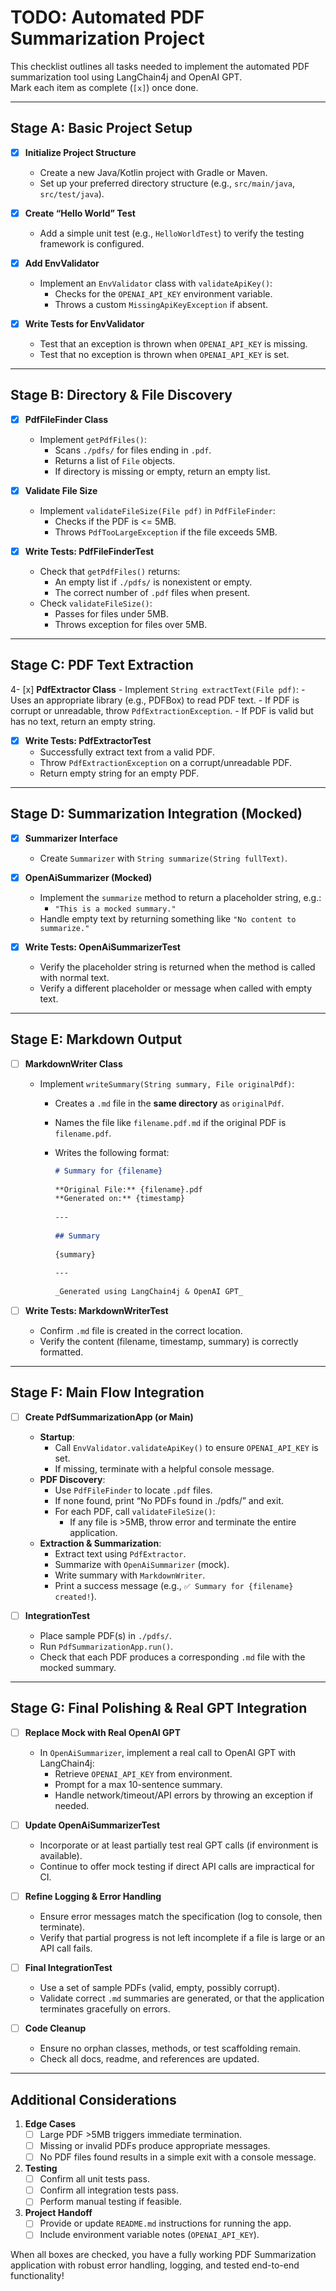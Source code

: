 # TODO: Automated PDF Summarization Project

This checklist outlines all tasks needed to implement the automated PDF summarization tool using LangChain4j and OpenAI GPT.  
Mark each item as complete (`[x]`) once done.

---

## **Stage A: Basic Project Setup**

- [x] **Initialize Project Structure**
    - Create a new Java/Kotlin project with Gradle or Maven.
    - Set up your preferred directory structure (e.g., `src/main/java`, `src/test/java`).

- [x] **Create “Hello World” Test**
    - Add a simple unit test (e.g., `HelloWorldTest`) to verify the testing framework is configured.

- [x] **Add EnvValidator**
    - Implement an `EnvValidator` class with `validateApiKey()`:
        - Checks for the `OPENAI_API_KEY` environment variable.
        - Throws a custom `MissingApiKeyException` if absent.

- [x] **Write Tests for EnvValidator**
    - Test that an exception is thrown when `OPENAI_API_KEY` is missing.
    - Test that no exception is thrown when `OPENAI_API_KEY` is set.

---

## **Stage B: Directory & File Discovery**

- [x] **PdfFileFinder Class**
    - Implement `getPdfFiles()`:
        - Scans `./pdfs/` for files ending in `.pdf`.
        - Returns a list of `File` objects.
        - If directory is missing or empty, return an empty list.

- [x] **Validate File Size**
    - Implement `validateFileSize(File pdf)` in `PdfFileFinder`:
        - Checks if the PDF is <= 5MB.
        - Throws `PdfTooLargeException` if the file exceeds 5MB.

- [x] **Write Tests: PdfFileFinderTest**
    - Check that `getPdfFiles()` returns:
        - An empty list if `./pdfs/` is nonexistent or empty.
        - The correct number of `.pdf` files when present.
    - Check `validateFileSize()`:
        - Passes for files under 5MB.
        - Throws exception for files over 5MB.

---

## **Stage C: PDF Text Extraction**

4- [x] **PdfExtractor Class**
    - Implement `String extractText(File pdf)`:
        - Uses an appropriate library (e.g., PDFBox) to read PDF text.
        - If PDF is corrupt or unreadable, throw `PdfExtractionException`.
        - If PDF is valid but has no text, return an empty string.

- [x] **Write Tests: PdfExtractorTest**
    - Successfully extract text from a valid PDF.
    - Throw `PdfExtractionException` on a corrupt/unreadable PDF.
    - Return empty string for an empty PDF.

---

## **Stage D: Summarization Integration (Mocked)**

- [x] **Summarizer Interface**
    - Create `Summarizer` with `String summarize(String fullText)`.

- [x] **OpenAiSummarizer (Mocked)**
    - Implement the `summarize` method to return a placeholder string, e.g.:
        - `"This is a mocked summary."`
    - Handle empty text by returning something like `"No content to summarize."`

- [x] **Write Tests: OpenAiSummarizerTest**
    - Verify the placeholder string is returned when the method is called with normal text.
    - Verify a different placeholder or message when called with empty text.

---

## **Stage E: Markdown Output**

- [ ] **MarkdownWriter Class**
    - Implement `writeSummary(String summary, File originalPdf)`:
        - Creates a `.md` file in the **same directory** as `originalPdf`.
        - Names the file like `filename.pdf.md` if the original PDF is `filename.pdf`.
        - Writes the following format:

          ```markdown
          # Summary for {filename}
    
          **Original File:** {filename}.pdf  
          **Generated on:** {timestamp}
    
          ---
    
          ## Summary
    
          {summary}
    
          ---
    
          _Generated using LangChain4j & OpenAI GPT_
          ```

- [ ] **Write Tests: MarkdownWriterTest**
    - Confirm `.md` file is created in the correct location.
    - Verify the content (filename, timestamp, summary) is correctly formatted.

---

## **Stage F: Main Flow Integration**

- [ ] **Create PdfSummarizationApp (or Main)**
    - **Startup**:
        - Call `EnvValidator.validateApiKey()` to ensure `OPENAI_API_KEY` is set.
        - If missing, terminate with a helpful console message.
    - **PDF Discovery**:
        - Use `PdfFileFinder` to locate `.pdf` files.
        - If none found, print “No PDFs found in ./pdfs/” and exit.
        - For each PDF, call `validateFileSize()`:
            - If any file is >5MB, throw error and terminate the entire application.
    - **Extraction & Summarization**:
        - Extract text using `PdfExtractor`.
        - Summarize with `OpenAiSummarizer` (mock).
        - Write summary with `MarkdownWriter`.
        - Print a success message (e.g., `✅ Summary for {filename} created!`).

- [ ] **IntegrationTest**
    - Place sample PDF(s) in `./pdfs/`.
    - Run `PdfSummarizationApp.run()`.
    - Check that each PDF produces a corresponding `.md` file with the mocked summary.

---

## **Stage G: Final Polishing & Real GPT Integration**

- [ ] **Replace Mock with Real OpenAI GPT**
    - In `OpenAiSummarizer`, implement a real call to OpenAI GPT with LangChain4j:
        - Retrieve `OPENAI_API_KEY` from environment.
        - Prompt for a max 10-sentence summary.
        - Handle network/timeout/API errors by throwing an exception if needed.

- [ ] **Update OpenAiSummarizerTest**
    - Incorporate or at least partially test real GPT calls (if environment is available).
    - Continue to offer mock testing if direct API calls are impractical for CI.

- [ ] **Refine Logging & Error Handling**
    - Ensure error messages match the specification (log to console, then terminate).
    - Verify that partial progress is not left incomplete if a file is large or an API call fails.

- [ ] **Final IntegrationTest**
    - Use a set of sample PDFs (valid, empty, possibly corrupt).
    - Validate correct `.md` summaries are generated, or that the application terminates gracefully on errors.

- [ ] **Code Cleanup**
    - Ensure no orphan classes, methods, or test scaffolding remain.
    - Check all docs, readme, and references are updated.

---

## **Additional Considerations**

1. **Edge Cases**
    - [ ] Large PDF >5MB triggers immediate termination.
    - [ ] Missing or invalid PDFs produce appropriate messages.
    - [ ] No PDF files found results in a simple exit with a console message.

2. **Testing**
    - [ ] Confirm all unit tests pass.
    - [ ] Confirm all integration tests pass.
    - [ ] Perform manual testing if feasible.

3. **Project Handoff**
    - [ ] Provide or update `README.md` instructions for running the app.
    - [ ] Include environment variable notes (`OPENAI_API_KEY`).

When all boxes are checked, you have a fully working PDF Summarization application with robust error handling, logging, and tested end-to-end functionality!
